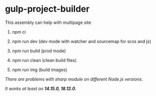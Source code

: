 # gulp-project-builder

This assembly can help with multipage site

1) npm ci

2) npm run dev (dev mode with watcher and sourcemap for scss and js)

3) npm run build (prod mode)

4) npm run clean (clean build files)

5) npm run img (build images)

*There are problems with sharp module on different Node.js versions.*

*It works at least on* ***14.15.0, 18.12.0.***
